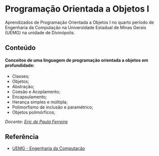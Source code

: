 
# Programação Orientada a Objetos I

Aprendizados de Programação Orientada a Objetos I no quarto período de Engenharia da Computação na Universidade Estadual de Minas Gerais (UEMG) na unidade de Divinópolis.


## Conteúdo

#### Conceitos de uma linguagem de programação orientada a objetos em profundidade: 
- Classes;
- Objetos; 
- Abstração; 
- Coesão e Acoplamento; 
- Encapsulamento; 
- Herança simples e múltipla; 
- Polimorfismo de inclusão e paramétrico;
- Objetos polimórficos;

_Docente: [Eric de Paula Ferreira](http://buscatextual.cnpq.br/buscatextual/visualizacv.do?metodo=apresentar&id=K8728232E8)_


## Referência

 - [UEMG - Engenharia da Computação](https://www.uemg.br/images/2021/03/12/PPC_Engenharia_da_Computa%C3%A7%C3%A3o_2016_Altera%C3%A7%C3%B5es_Edwaldo_06_3_2_1.pdf)

